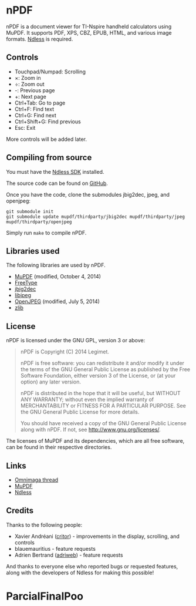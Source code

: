 # nPDF

nPDF is a document viewer for TI-Nspire handheld calculators using MuPDF.
It supports PDF, XPS, CBZ, EPUB, HTML, and various image formats.
[Ndless](http://ndless.me) is required.

## Controls

* Touchpad/Numpad: Scrolling
* ×: Zoom in
* ÷: Zoom out
* -: Previous page
* +: Next page
* Ctrl+Tab: Go to page
* Ctrl+F: Find text
* Ctrl+G: Find next
* Ctrl+Shift+G: Find previous
* Esc: Exit

More controls will be added later.

## Compiling from source

You must have the [Ndless SDK](https://hackspire.unsads.com/index.php/C_and_assembly_development_introduction)
installed.

The source code can be found on [GitHub](https://github.com/Legimet/nPDF/).

Once you have the code, clone the submodules jbig2dec, jpeg, and openjpeg:

    git submodule init
    git submodule update mupdf/thirdparty/jbig2dec mupdf/thirdparty/jpeg mupdf/thirdparty/openjpeg

Simply run `make` to compile nPDF.

## Libraries used

The following libraries are used by nPDF.

* [MuPDF](http://mupdf.com/) (modified, October 4, 2014)
* [FreeType](http://freetype.org/)
* [jbig2dec](http://git.ghostscript.com/?p=jbig2dec.git)
* [libjpeg](http://ijg.org/)
* [OpenJPEG](http://www.openjpeg.org/) (modified, July 5, 2014)
* [zlib](http://zlib.net/)

## License

nPDF is licensed under the GNU GPL, version 3 or above:

> nPDF is Copyright (C) 2014 Legimet.
>
> nPDF is free software: you can redistribute it and/or modify
> it under the terms of the GNU General Public License as published by
> the Free Software Foundation, either version 3 of the License, or
> (at your option) any later version.
>
> nPDF is distributed in the hope that it will be useful,
> but WITHOUT ANY WARRANTY; without even the implied warranty of
> MERCHANTABILITY or FITNESS FOR A PARTICULAR PURPOSE.  See the
> GNU General Public License for more details.
>
> You should have received a copy of the GNU General Public License
> along with nPDF.  If not, see <http://www.gnu.org/licenses/>.

The licenses of MuPDF and its dependencies, which are all free software, can be
found in their respective directories.

## Links

* [Omnimaga thread](https://www.omnimaga.org/ti-nspire-projects/npdf-a-document-viewer-for-the-nspire/)
* [MuPDF](http://mupdf.com)
* [Ndless](http://ndless.me)

## Credits

Thanks to the following people:

* Xavier Andréani ([critor](https://github.com/critor)) - improvements in the
display, scrolling, and controls
* blauemauritius - feature requests
* Adrien Bertrand ([adriweb](https://github.com/adriweb)) - feature requests

And thanks to everyone else who reported bugs or requested features, along with
the developers of Ndless for making this possible!
# ParcialFinalPoo

